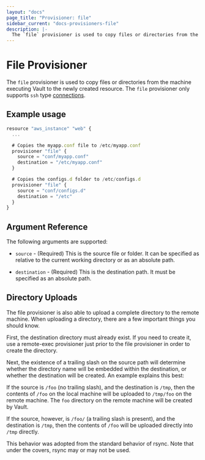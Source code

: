 ```yaml
---
layout: "docs"
page_title: "Provisioner: file"
sidebar_current: "docs-provisioners-file"
description: |-
  The `file` provisioner is used to copy files or directories from the machine executing Vault to the newly created resource. The `file` provisioner only supports `ssh` type connections.
---
```


# File Provisioner

The `file` provisioner is used to copy files or directories from the machine
executing Vault to the newly created resource. The `file` provisioner only
supports `ssh` type [connections](/docs/provisioners/connection.html).

## Example usage

```javascript
resource "aws_instance" "web" {
  ...

  # Copies the myapp.conf file to /etc/myapp.conf
  provisioner "file" {
    source = "conf/myapp.conf"
    destination = "/etc/myapp.conf"
  }

  # Copies the configs.d folder to /etc/configs.d
  provisioner "file" {
    source = "conf/configs.d"
    destination = "/etc"
  }
}
```

## Argument Reference

The following arguments are supported:

* `source` - (Required) This is the source file or folder. It can be specified as relative
  to the current working directory or as an absolute path.

* `destination` - (Required) This is the destination path. It must be specified as an
  absolute path.

## Directory Uploads

The file provisioner is also able to upload a complete directory to the remote machine.
When uploading a directory, there are a few important things you should know.

First, the destination directory must already exist. If you need to create it,
use a remote-exec provisioner just prior to the file provisioner in order to create the directory.

Next, the existence of a trailing slash on the source path will determine whether the
directory name will be embedded within the destination, or whether the destination will
be created. An example explains this best:

If the source is `/foo` (no trailing slash), and the destination is `/tmp`, then the contents
of `/foo` on the local machine will be uploaded to `/tmp/foo` on the remote machine. The
`foo` directory on the remote machine will be created by Vault.

If the source, however, is `/foo/` (a trailing slash is present), and the destination is
`/tmp`, then the contents of `/foo` will be uploaded directly into `/tmp` directly.

This behavior was adopted from the standard behavior of rsync. Note that under the covers,
rsync may or may not be used.
